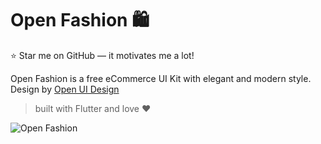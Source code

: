 # Open Fashion 🛍

⭐ Star me on GitHub — it motivates me a lot!

Open Fashion is a free eCommerce UI Kit with elegant and modern style. Design by [Open UI Design](https://www.figma.com/community/file/1055151140671808467)

> built with Flutter and love ❤️

![Open Fashion](https://i.postimg.cc/MKd0RKZL/Open-Fashion.png)